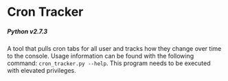 # Cron Tracker
##### Python v2.7.3

A tool that pulls cron tabs for all user and tracks how they change over time to the console. Usage information can be found with the following command: `cron_tracker.py --help`. This program needs to be executed with elevated privileges.